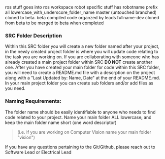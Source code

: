 ros stuff goes into ros workspace
robot specific stuff has robotname prefix
all lowercase_with_underscore_folder_name
master (untouched branched) cloned to beta.
beta compiled code organzed by leads
fullname-dev cloned from beta to be merged to beta when completed






### **SRC Folder Description**

Within this SRC folder you will create a new folder named after your project, in the newly created project folder is where you will update code relating to the task 
you are working on.
If you are collaborating with someone who has already created a main project folder within SRC **DO NOT** create another one.
After you have created your main folder for code within this SRC folder, you will need to create a README.md file with a descrption on the project
along with a "Last Updated by: Name, Date" at the end of your README.md. In your main project folder you
can create sub folders and/or add files as you need.

### **Naming Requirements:**
 
The folder name should be easily identifiable to anyone who needs to find code related to your project. 
Name your main folder ALL lowercase, and keep the main folder name short (one word descriptor)
>(i.e. If you are working on Computer Vision name your main folder "vision")

If you have any questions pertaining to the Git/Github, please reach out to Software Lead or Electrical Lead